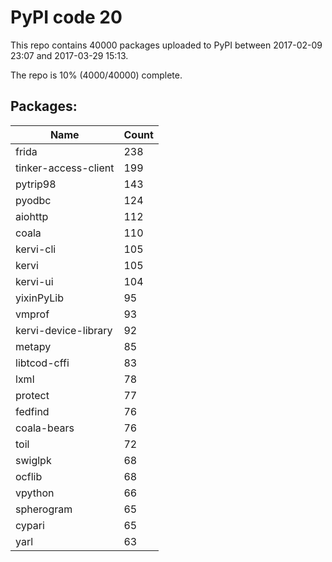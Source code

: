 # PyPI code 20

This repo contains 40000 packages uploaded to PyPI between 
2017-02-09 23:07 and 2017-03-29 15:13.

The repo is 10% (4000/40000) complete.

## Packages:

| Name  | Count |
| ----- | ----- |
| frida | 238 |
| tinker-access-client | 199 |
| pytrip98 | 143 |
| pyodbc | 124 |
| aiohttp | 112 |
| coala | 110 |
| kervi-cli | 105 |
| kervi | 105 |
| kervi-ui | 104 |
| yixinPyLib | 95 |
| vmprof | 93 |
| kervi-device-library | 92 |
| metapy | 85 |
| libtcod-cffi | 83 |
| lxml | 78 |
| protect | 77 |
| fedfind | 76 |
| coala-bears | 76 |
| toil | 72 |
| swiglpk | 68 |
| ocflib | 68 |
| vpython | 66 |
| spherogram | 65 |
| cypari | 65 |
| yarl | 63 |



